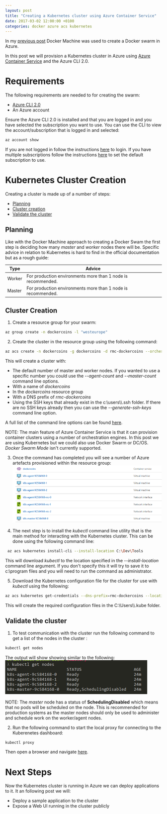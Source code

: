 ```yaml
---
layout: post
title: "Creating a Kubernetes cluster using Azure Container Service"
date: 2017-03-02 12:00:00 +0100
categories: docker azure acs kubernetes
---
```

In my [previous post](2016-10-01-creating-a-docker-swarm-in-azure.markdown) Docker Machine was used to create a Docker swarm in Azure.

In this post we will provision a Kubernetes cluster in Azure using [Azure Container Service](https://azure.microsoft.com/en-gb/services/container-service/) and the Azure CLI 2.0.

# Requirements
The following requirements are needed to for creating the swarm:

- [Azure CLI 2.0](https://docs.microsoft.com/en-us/cli/azure/install-azure-cli)
- An Azure account

Ensure the Azure CLI 2.0 is installed and that you are logged in and you have selected the subscription you want to use.  You can use the CLI to view the account/subscription that is logged in and selected:
```bash
az account show
```
If you are not logged in follow the instructions [here](https://docs.microsoft.com/en-us/cli/azure/authenticate-azure-cli) to login. If you have multiple subscriptions follow the instructions [here](https://docs.microsoft.com/en-us/cli/azure/manage-azure-subscriptions-azure-cli) to set the default subscription to use.

# Kubernetes Cluster Creation
Creating a cluster is made up of a number of steps:

* [Planning](#planning)
* [Cluster creation](#cluster-creation)
* [Validate the cluster](#validate-the-cluster)

## Planning
Like with the Docker Machine approach to creating a Docker Swam the first step is deciding how many *master* and *worker* nodes there will be.  Specific advice in relation to Kubernetes is hard to find in the official documentation but as a rough guide:

| Type   | Advice                                   |
| ------ | ---------------------------------------- |
| Worker | For production environments more than 1 node is recommended. |
| Master | For production environments more than 1 node is recommended. |

## Cluster Creation
1) Create a resource group for your swarm:
```bash
az group create -n dockercoins -l "westeurope"
```

2) Create the cluster in the resource group using the following command:
```bash
az acs create -n dockercoins -g dockercoins -d rmc-dockercoins --orchestrator-type kubernetes
```
This will create a cluster with:

* The default number of master and worker nodes. If you wanted to use a specific number you could use the *--agent-count* and *--master-count* command line options.
* With a name of *dockercoins*
* In the *dockercoins* resource group
* With a DNS prefix of *rmc-dockercoins*
* Using the SSH keys that already exist in the c:\users\\<user>\\\.ssh folder. If there are no SSH keys already then you can use the *--generate-ssh-keys* command line option.

A full list of the command line options can be found [here](https://docs.microsoft.com/en-us/cli/azure/acs#create). 

NOTE: The main feature of Azure Container Service is that it can provision container clusters using a number of orchestration engines. In this post we are using Kubernetes but we could also use Docker Swarm or DC/OS. *Docker Swarm Mode* isn't currently supported.

3) Once the command has completed you will see a number of Azure artefacts provisioned within the resource group:
![resource group](/images/swarmacs/Resourcegroup.PNG)

4) The next step is to install the *kubectl* command line utility that is the main method for interacting with the Kubernetes cluster. This can be done using the following command line:

```bash
 az acs kubernetes install-cli --install-location C:\Dev\Tools
```

This will download *kubectl* to the location specified in the *--install-location* command line argument. If you don't specify this it will try to save it to c:\program files and you will need to run the command as administrator.

5) Download the Kubernetes configuration file for the cluster for use with *kubectl* using the following:

```bash
az acs kubernetes get-credentials --dns-prefix=rmc-dockercoins --location=westeurope --user azureuser
```

This will create the required configuration files in the C:\Users\\<user>\\.kube folder.

## Validate the cluster
1) To test communication with the cluster run the following command to get a list of the nodes in the cluster :
```bash
kubectl get nodes
```
The output will show showing similar to the following:
![get nodes](/images/swarmacs/getnodes.PNG)

NOTE: The *master* node has a status of **SchedulingDisabled** which means that no pods will be scheduled on the node. This is recommended for production systems as the master nodes should only be used to administer and schedule work on the worker/agent nodes.

2) Run the following command to start the local proxy for connecting to the Kuberenetes dashboard:

```bash
kubectl proxy
```

 Then open a browser and navigate [here](http://127.0.0.1:8001/api/v1/proxy/namespaces/kube-system/services/kubernetes-dashboard/#/workload?namespace=default).

# Next Steps

Now the Kubernetes cluster is running in Azure we can deploy applications to it. It an following post we will:

* Deploy a sample application to the cluster
* Expose a Web UI running in the cluster publicly



